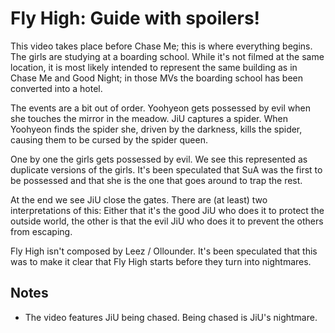 # Fly High: Guide with spoilers!

This video takes place before Chase Me; this is where everything begins.
The girls are studying at a boarding school. While it's not filmed at the same location,
it is most likely intended to represent the same building as in Chase Me and Good Night;
in those MVs the boarding school has been converted into a hotel.

The events are a bit out of order. Yoohyeon gets possessed by evil when she touches
the mirror in the meadow. JiU captures a spider. When Yoohyeon finds the spider she,
driven by the darkness, kills the spider, causing them to be cursed by the spider queen.

One by one the girls gets possessed by evil. We see this represented as duplicate
versions of the girls. It's been speculated that SuA was the first to be possessed
and that she is the one that goes around to trap the rest.

At the end we see JiU close the gates. There are (at least) two interpretations of this:
Either that it's the good JiU who does it to protect the outside world,
the other is that the evil JiU who does it to prevent the others from escaping.

Fly High isn't composed by Leez / Ollounder. It's been speculated that this was
to make it clear that Fly High starts before they turn into nightmares.

## Notes

* The video features JiU being chased. Being chased is JiU's nightmare.
